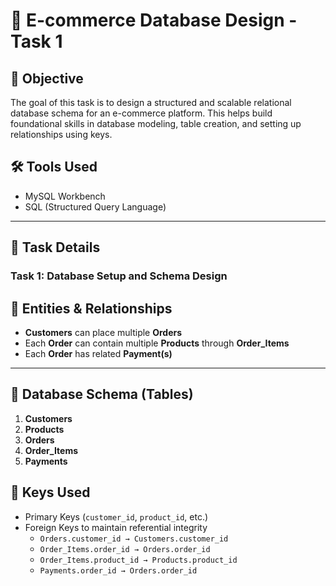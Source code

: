 # 🛒 E-commerce Database Design - Task 1

## 🎯 Objective

The goal of this task is to design a structured and scalable relational database schema for an e-commerce platform. This helps build foundational skills in database modeling, table creation, and setting up relationships using keys.

## 🛠️ Tools Used

- MySQL Workbench 
- SQL (Structured Query Language)

---

## 📌 Task Details

### Task 1: Database Setup and Schema Design

## 🧱 Entities & Relationships

- **Customers** can place multiple **Orders**
- Each **Order** can contain multiple **Products** through **Order_Items**
- Each **Order** has related **Payment(s)**

---

## 🧾 Database Schema (Tables)

1. **Customers**
2. **Products**
3. **Orders**
4. **Order_Items**
5. **Payments**

## 🔐 Keys Used

- Primary Keys (`customer_id`, `product_id`, etc.)
- Foreign Keys to maintain referential integrity
  - `Orders.customer_id → Customers.customer_id`
  - `Order_Items.order_id → Orders.order_id`
  - `Order_Items.product_id → Products.product_id`
  - `Payments.order_id → Orders.order_id`
